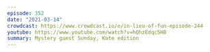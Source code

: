 ```yaml
---
episode: 352
date: "2021-03-14"
crowdcast: https://www.crowdcast.io/e/in-lieu-of-fun-episode-244
youtube: https://www.youtube.com/watch?v=hQhzEdqc5H8
summary: Mystery guest Sunday, Kate edition
---
```

